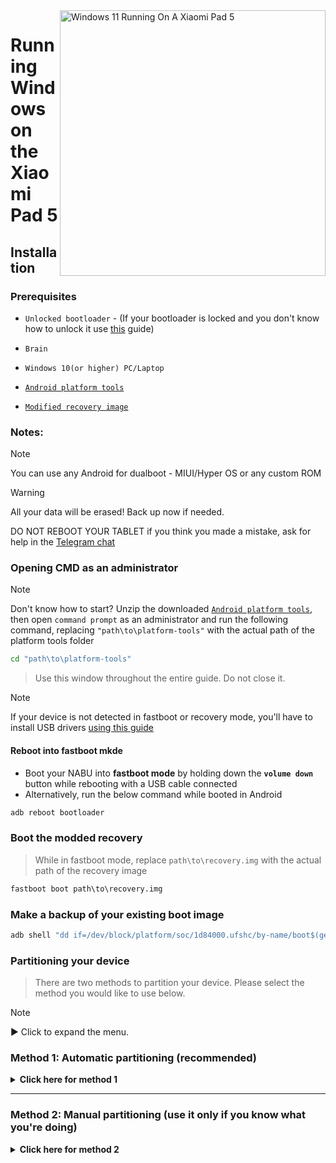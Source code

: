 <img align="right" src="https://raw.githubusercontent.com/erdilS/Port-Windows-11-Xiaomi-Pad-5/main/nabu.png" width="425" alt="Windows 11 Running On A Xiaomi Pad 5">

# Running Windows on the Xiaomi Pad 5

## Installation

### Prerequisites
- ```Unlocked bootloader``` - (If your bootloader is locked and you don't know how to unlock it use [this](unlock-bootloader-en.md) guide)

-  ```Brain```

- ```Windows 10(or higher) PC/Laptop```

- [```Android platform tools```](https://developer.android.com/studio/releases/platform-tools)

- [```Modified recovery image```](https://github.com/Kumar-Jy/Windows-in-NABU-Without-PC/releases/tag/Modded-TWRP-Recovery)

### Notes:
> [!NOTE]
> You can use any Android for dualboot - MIUI/Hyper OS or any custom ROM

> [!Warning]
> All your data will be erased! Back up now if needed.
> 
> DO NOT REBOOT YOUR TABLET if you think you made a mistake, ask for help in the [Telegram chat](https://t.me/nabuwoa)

### Opening CMD as an administrator
> [!NOTE]
> Don't know how to start? Unzip the downloaded [```Android platform tools```](https://developer.android.com/studio/releases/platform-tools), then open ```command prompt``` as an administrator and run the following command, replacing `"path\to\platform-tools"` with the actual path of the platform tools folder
```cmd
cd "path\to\platform-tools"
```
> Use this window throughout the entire guide. Do not close it.

> [!Note]
> If your device is not detected in fastboot or recovery mode, you'll have to install USB drivers [using this guide](troubleshooting-en.md#device-is-not-recognized-in-fastboot-or-recovery)

#### Reboot into fastboot mkde
- Boot your NABU into **fastboot mode** by holding down the **`volume down`** button while rebooting with a USB cable connected
- Alternatively, run the below command while booted in Android
```cmd
adb reboot bootloader
```

### Boot the modded recovery
> While in fastboot mode, replace `path\to\recovery.img` with the actual path of the recovery image
```cmd
fastboot boot path\to\recovery.img
```

### Make a backup of your existing boot image
```cmd
adb shell "dd if=/dev/block/platform/soc/1d84000.ufshc/by-name/boot$(getprop ro.boot.slot_suffix) of=/tmp/normal_boot.img" && adb pull /tmp/normal_boot.img
```

### Partitioning your device
> There are two methods to partition your device. Please select the method you would like to use below.
 
> [!NOTE]
>
> ▶️ Click to expand the menu.

### Method 1: Automatic partitioning (recommended)

<details>
  <summary><strong>Click here for method 1</strong></summary> 

### Run the partitioning script
> Replace **$** with the amount of storage you want Windows to have (do not add GB, just write the number)
> 
> If it asks you to run it once again, do so
```cmd
adb shell partition $
```

### [Next step: Rooting your device](/guide/English/2-rootguide-en.md)

</details>

----

### Method 2: Manual partitioning (use it only if you know what you're doing)

<details>
  <summary><strong>Click here for method 2</strong></summary> 

#### Unmount data
> Ignore any possible errors and continue
```cmd
adb shell umount /dev/block/by-name/userdata
``` 

#### Resizing the partition table
```cmd
adb shell sgdisk --resize-table 64 /dev/block/sda
```

### Preparing for partitioning
```cmd
adb shell parted /dev/block/sda
``` 

#### Printing the current partition table
> Parted will print the list of partitions, **userdata** should be the last partition in the list
```cmd
print
``` 

#### Removing userdata
> Replace **$** with the number of the **userdata** partition, which should be **31**
```cmd
rm $
``` 

#### Recreating userdata
> Replace **10.9GB** with the former start value of **userdata** which we just deleted
>
> Replace **70GB** with the end value you want **userdata** to have. In this example your available usable space in Android will be 70GB-10.9GB = **59GB**
```cmd
mkpart userdata ext4 10.9GB 70GB
``` 

#### Creating ESP partition
> Replace **70GB** with the end value of **userdata**
>
> Replace **70.3GB** with the value you used before, adding **0.3GB** to it
```cmd
mkpart esp fat32 70GB 70.3GB
``` 

#### Creating Windows partition
> Replace **70.3GB** with the end value of **esp**
```cmd
mkpart win ntfs 70.3GB -0MB
``` 

#### Making ESP bootable
> Use `print` to see all partitions. Replace "$" with your ESP partition number, which should be **32**
```cmd
set $ esp on
``` 

#### Exit parted
```cmd
quit
``` 

### Formatting Windows and ESP partitions
> Ensure that **win** actually has partition number **33** by scrolling up to the output of the `print` command
```cmd
adb shell mkfs.ntfs -f /dev/block/sda33 -L WINNABU
``` 

> Ensure that **esp** actually has partition number **32** by scrolling up to the output of the `print` command
```cmd
adb shell mkfs.fat -F32 -s1 /dev/block/sda32 -n ESPNABU
```

### Fixing the GPT
> Or Windows may brick your device
```cmd
adb shell fixgpt
```

#### Reboot your device
> To check if Android still starts
>
> If it doesn't, reboot into stock recovery and perform a factory reset there
```cmd
adb reboot
```

### [Next step: Rooting your device](/guide/English/2-rootguide-en.md)

----

</details>






























